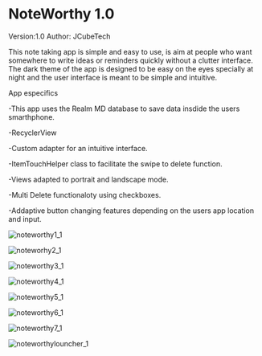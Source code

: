 # NoteWorthy 1.0

Version:1.0
Author: JCubeTech


This note taking app is simple and easy to use, is aim at people who want somewhere to write ideas or reminders quickly without a clutter interface. The dark theme of the app is designed to be easy on the eyes specially at night and the user interface is meant to be simple and intuitive.

App especifics

-This app uses the Realm MD database to save data insdide the users smarthphone.

-RecyclerView 

-Custom adapter for an intuitive interface.

-ItemTouchHelper class to facilitate the swipe to delete function.

-Views adapted to portrait and landscape mode.

-Multi Delete functionaloty using checkboxes.

-Addaptive button changing features depending on the users app location and input.


![noteworthy1_1](https://user-images.githubusercontent.com/20260943/48033741-83bedd80-e12a-11e8-93d9-f6d2c9c5193c.png)

![noteworhy2_1](https://user-images.githubusercontent.com/20260943/48033743-86b9ce00-e12a-11e8-8fc8-d8bc7dba7141.png)

![noteworthy3_1](https://user-images.githubusercontent.com/20260943/48033744-891c2800-e12a-11e8-9da5-74beb630ad97.png)

![noteworthy4_1](https://user-images.githubusercontent.com/20260943/48033746-8b7e8200-e12a-11e8-947e-2113a951a501.png)

![noteworthy5_1](https://user-images.githubusercontent.com/20260943/48033755-90433600-e12a-11e8-8955-f14c3838d825.png)

![noteworthy6_1](https://user-images.githubusercontent.com/20260943/48033757-95a08080-e12a-11e8-812a-ef94a65f9ec0.png)

![noteworthy7_1](https://user-images.githubusercontent.com/20260943/48033761-99cc9e00-e12a-11e8-9148-e91bfceabc3c.png)

![noteworthylouncher_1](https://user-images.githubusercontent.com/20260943/48033765-9f29e880-e12a-11e8-8748-1acc5ee48d94.png)








